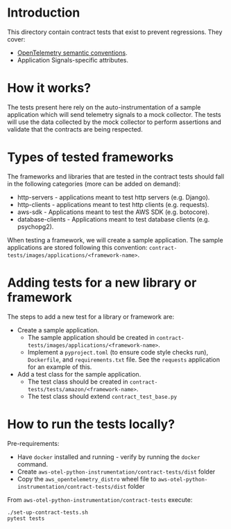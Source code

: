 # Introduction

This directory contain contract tests that exist to prevent regressions. They cover:
* [OpenTelemetry semantic conventions](https://github.com/open-telemetry/semantic-conventions/).
* Application Signals-specific attributes.

# How it works?

The tests present here rely on the auto-instrumentation of a sample application which will send telemetry signals to a mock collector. The tests will use the data collected by the mock collector to perform assertions and validate that the contracts are being respected.

# Types of tested frameworks

The frameworks and libraries that are tested in the contract tests should fall in the following categories (more can be added on demand):
* http-servers - applications meant to test http servers (e.g. Django).
* http-clients - applications meant to test http clients (e.g. requests).
* aws-sdk - Applications meant to test the AWS SDK (e.g. botocore).
* database-clients - Applications meant to test database clients (e.g. psychopg2).

When testing a framework, we will create a sample application. The sample applications are stored following this convention: `contract-tests/images/applications/<framework-name>`.

# Adding tests for a new library or framework

The steps to add a new test for a library or framework are:
* Create a sample application.
    * The sample application should be created in `contract-tests/images/applications/<framework-name>`.
    * Implement a `pyproject.toml` (to ensure code style checks run), `Dockerfile`, and `requirements.txt` file. See the `requests` application for an example of this.
* Add a test class for the sample application.
    * The test class should be created in `contract-tests/tests/amazon/<framework-name>`.
    * The test class should extend `contract_test_base.py`

# How to run the tests locally?

Pre-requirements:
* Have `docker` installed and running - verify by running the `docker` command.
* Create `aws-otel-python-instrumentation/contract-tests/dist` folder
* Copy the `aws_opentelemetry_distro` wheel file to `aws-otel-python-instrumentation/contract-tests/dist` folder

From `aws-otel-python-instrumentation/contract-tests` execute:

```
./set-up-contract-tests.sh
pytest tests
```